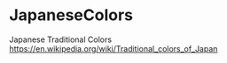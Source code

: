 # JapaneseColors

Japanese Traditional Colors  
https://en.wikipedia.org/wiki/Traditional_colors_of_Japan
